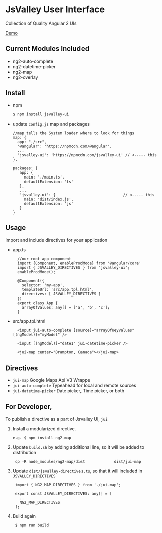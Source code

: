 # JsValley User Interface

Collection of Quality Angular 2 UIs

[Demo](https://jsvalley.github.io/jsvalley-ui)


## Current Modules Included
  * ng2-auto-complete
  * ng2-datetime-picker
  * ng2-map
  * ng2-overlay

## Install 

   * npm
   
         $ npm install jsvalley-ui
   
   * update `config.js` map and packages
   
         //map tells the System loader where to look for things
         map: {
           app: "./src",
           '@angular': 'https://npmcdn.com/@angular',
           ...
           'jsvalley-ui': 'https://npmcdn.com/jsvalley-ui' // <----- this
         },
    
         packages: {
            app: {
              main: './main.ts',
              defaultExtension: 'ts'
            },
            ...
            'jsvalley-ui': {                              // <----- this
              main: 'dist/index.js',
              defaultExtension: 'js'
            }
         }

## Usage

Import and include directives for your application

* app.ts

        //our root app component
        import {Component, enableProdMode} from '@angular/core'
        import { JSVALLEY_DIRECTIVES } from "jsvalley-ui";
        enableProdMode();

        @Component({
          selector: 'my-app',
          templateUrl: 'src/app.tpl.html',
          directives: [ JSVALLEY_DIRECTIVES ]
        })
        export class App {
          arrayOfValues: any[] = ['a', 'b', 'c'];
        }

* src/app.tpl.html

        <input jui-auto-complete [source]="arrayOfKeyValues" [(ngModel)]="myModel" />
        
        <input [(ngModel)]="date1" jui-datetime-picker /> 
        
        <jui-map center="Brampton, Canada"></jui-map>

## Directives
 * `jui-map` Google Maps Api V3 Wrappe
 * `jui-auto-complete` Typeahead for local and remote sources
 *  `jui-datetime-picker` Date picker, Time picker, or both

## For Developer,

To publish a directive as a part of Jsvalley UI, `jui`

1. Install a modularized directive.
 
       e.g. $ npm install ng2-map

2. Update `build.sh` by adding additional line, so it will be added to distribution

        cp -R node_modules/ng2-map/dist             dist/jui-map

3. Update `dist/jsvalley-directives.ts`, so that it will included in `JSVALLEY_DIRECTIVES`

        import { NG2_MAP_DIRECTIVES } from './jui-map';

        export const JSVALLEY_DIRECTIVES: any[] = [
          ..
          NG2_MAP_DIRECTIVES
        ];

4. Build again
        
        $ npm run build

